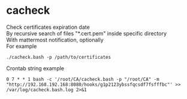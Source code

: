 # cacheck
Check certificates expiration date\
By recursive search of files "*.cert.pem" inside specific directory\
With mattermost notification, optionally\
For example
```
./cacheck.bash -p /path/to/certificates
```
Crontab string example
```
0 7 * * 1 bash -c '/root/CA/cacheck.bash -p "/root/CA" -m "http://192.168.192.168:8080/hooks/g1p2123ybssfqcsdf7fsfffbc"' >> /var/log/cacheck.bash.log 2>&1
```
